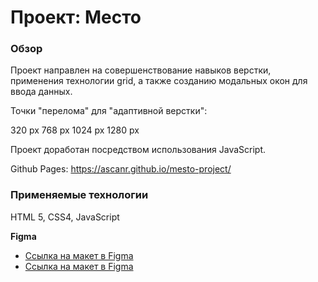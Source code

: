 # Проект: Место

### Обзор

Проект направлен на совершенствование навыков верстки, применения технологии grid, а также созданию модальных окон для ввода данных.

Точки "перелома" для "адаптивной верстки":

320 px
768 px
1024 px
1280 px

Проект доработан посредством использования JavaScript.

Github Pages: https://ascanr.github.io/mesto-project/

### Применяемые технологии

HTML 5, CSS4, JavaScript

**Figma**

* [Ссылка на макет в Figma](https://www.figma.com/file/2cn9N9jSkmxD84oJik7xL7/JavaScript.-Sprint-4?node-id=0%3A1)
* [Ссылка на макет в Figma](https://www.figma.com/file/bjyvbKKJN2naO0ucURl2Z0/JavaScript.-Sprint-5?node-id=0%3A1)

